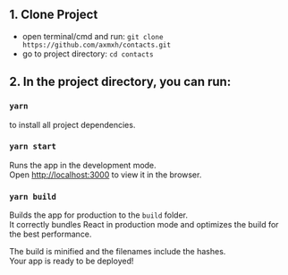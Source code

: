 ## 1. Clone Project

- open terminal/cmd and run:
  `git clone https://github.com/axmxh/contacts.git`
- go to project directory:
  `cd contacts`

## 2. In the project directory, you can run:

### `yarn`

to install all project dependencies.

### `yarn start`

Runs the app in the development mode.\
Open [http://localhost:3000](http://localhost:3000) to view it in the browser.

### `yarn build`

Builds the app for production to the `build` folder.\
It correctly bundles React in production mode and optimizes the build for the best performance.

The build is minified and the filenames include the hashes.\
Your app is ready to be deployed!
